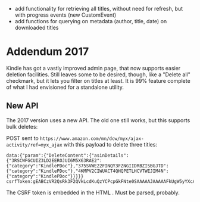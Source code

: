 - add functionality for retrieving all titles, without need for refresh, but with progress events (new CustomEvent)
- add functions for querying on metadata (author, title, date) on downloaded titles

# Addendum 2017
Kindle has got a vastly improved admin page, that now supports easier deletion facilities. Still leaves some to be desired, though, like a "Delete all" checkmark, but it lets you filter on titles at least. It is 99% feature complete of what I had envisioned for a standalone utility. 

## New API
The 2017 version uses a new API. The old one still works, but this supports bulk deletes:

POST sent to `https://www.amazon.com/mn/dcw/myx/ajax-activity/ref=myx_ajax` with this payload to delete three titles:
```
data:{"param":{"DeleteContent":{"asinDetails":{"3RSCWFGCUIZ3LD2EEROJUI6M5X63RAE2":{"category":"KindlePDoc"},"375SVWE22FINQY3FZNGIIDRBZISBGJTD":{"category":"KindlePDoc"},"4KMPV2CIWUACT4QHQPETLHCVTWEJIM4N":{"category":"KindlePDoc"}}}}}
csrfToken:gEABCzVR2QsRk3F2QVkLcdKuQzYCPcpGkFNte0SAAAAAJAAAAAFkUgW5yYXcAAAAA
```

The CSRF token is embedded in the HTML . Must be parsed, probably.
